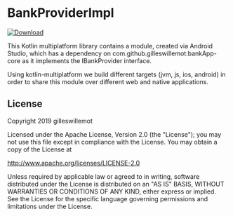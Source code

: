 # BankProviderImpl

[ ![Download](https://api.bintray.com/packages/gillesw/maven/bankApp-core/images/download.svg?version=3.1.1) ](https://bintray.com/gillesw/maven/bankApp-core/3.1.1/link)

This Kotlin multiplatform library contains a module, created via Android Studio, which has a dependency on com.github.gilleswillemot:bankApp-core
as it implements the IBankProvider interface.

Using kotlin-multiplatform we build different targets (jvm, js, ios, android) in order to share this module over different
web and native applications.

## License
Copyright 2019 gilleswillemot

Licensed under the Apache License, Version 2.0 (the "License");
you may not use this file except in compliance with the License.
You may obtain a copy of the License at

   http://www.apache.org/licenses/LICENSE-2.0

Unless required by applicable law or agreed to in writing, software
distributed under the License is distributed on an "AS IS" BASIS,
WITHOUT WARRANTIES OR CONDITIONS OF ANY KIND, either express or implied.
See the License for the specific language governing permissions and
limitations under the License.

